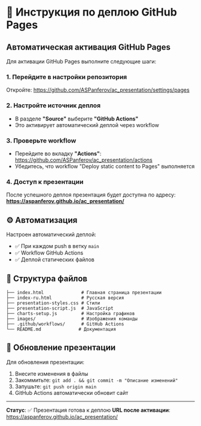 # 🚀 Инструкция по деплою GitHub Pages

## Автоматическая активация GitHub Pages

Для активации GitHub Pages выполните следующие шаги:

### 1. Перейдите в настройки репозитория
Откройте: https://github.com/ASPanferov/ac_presentation/settings/pages

### 2. Настройте источник деплоя
- В разделе **"Source"** выберите **"GitHub Actions"**
- Это активирует автоматический деплой через workflow

### 3. Проверьте workflow
- Перейдите во вкладку **"Actions"**: https://github.com/ASPanferov/ac_presentation/actions
- Убедитесь, что workflow "Deploy static content to Pages" выполняется

### 4. Доступ к презентации
После успешного деплоя презентация будет доступна по адресу:
**https://aspanferov.github.io/ac_presentation/**

## ⚙️ Автоматизация

Настроен автоматический деплой:
- ✅ При каждом push в ветку `main`
- ✅ Workflow GitHub Actions
- ✅ Деплой статических файлов

## 📁 Структура файлов

```
├── index.html              # Главная страница презентации
├── index-ru.html           # Русская версия
├── presentation-styles.css # Стили
├── presentation-script.js  # JavaScript
├── charts-setup.js         # Настройка графиков
├── images/                 # Изображения команды
├── .github/workflows/      # GitHub Actions
└── README.md              # Документация
```

## 🔄 Обновление презентации

Для обновления презентации:
1. Внесите изменения в файлы
2. Закоммитьте: `git add . && git commit -m "Описание изменений"`
3. Запушьте: `git push origin main`
4. GitHub Actions автоматически обновит сайт

---

**Статус**: ✅ Презентация готова к деплою
**URL после активации**: https://aspanferov.github.io/ac_presentation/